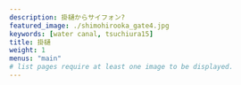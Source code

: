 ```yaml
---
description: 掛樋からサイフォン?
featured_image: ./shimohirooka_gate4.jpg
keywords: [water canal, tsuchiura15]
title: 掛樋
weight: 1
menus: "main"
# list pages require at least one image to be displayed.
---
```

